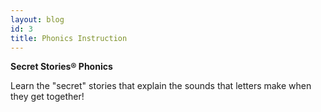 ```yaml
---
layout: blog
id: 3
title: Phonics Instruction
---
```

**Secret Stories® Phonics**

Learn the "secret" stories that explain the sounds that letters make when they get together!